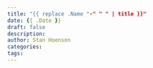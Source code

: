```yaml
---
title: "{{ replace .Name "-" " " | title }}"
date: {{ .Date }}
draft: false
description:
author: Stan Hoenson
categories:
tags:
---
```


